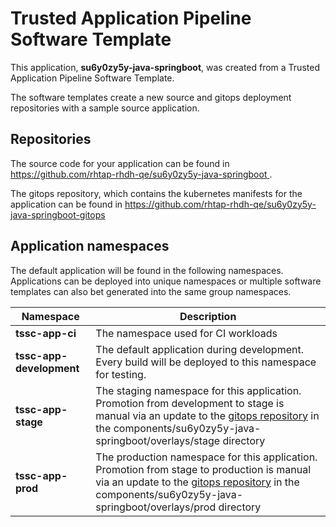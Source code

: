 # Trusted Application Pipeline Software Template

This application, **su6y0zy5y-java-springboot**, was created from a Trusted Application Pipeline Software Template.

The software templates create a new source and gitops deployment repositories with a sample source application. 

## Repositories

The source code for your application can be found in [https://github.com/rhtap-rhdh-qe/su6y0zy5y-java-springboot ](https://github.com/rhtap-rhdh-qe/su6y0zy5y-java-springboot ).
 
The gitops repository, which contains the kubernetes manifests for the application can be found in 
[https://github.com/rhtap-rhdh-qe/su6y0zy5y-java-springboot-gitops ](https://github.com/rhtap-rhdh-qe/su6y0zy5y-java-springboot-gitops ) 

## Application namespaces 

The default application will be found in the following namespaces. Applications can be deployed into unique namespaces or multiple software templates can also bet generated into the same group namespaces.  

|  Namespace   |  Description   |  
| -------- | -------- |
| **tssc-app-ci** | The namespace used for CI workloads |
| **tssc-app-development** | The default application during development. Every build will be deployed to this namespace for testing. |
| **tssc-app-stage** | The staging namespace for this application. Promotion from development to stage is manual via an update to the [gitops repository](https://github.com/rhtap-rhdh-qe/su6y0zy5y-java-springboot-gitops ) in the components/su6y0zy5y-java-springboot/overlays/stage directory |
| **tssc-app-prod** | The production namespace for this application. Promotion from stage to production is manual via an update to the [gitops repository](https://github.com/rhtap-rhdh-qe/su6y0zy5y-java-springboot-gitops ) in the components/su6y0zy5y-java-springboot/overlays/prod directory |